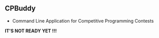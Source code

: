 ## CPBuddy

* Command Line Application for Competitive Programming Contests

**IT'S NOT READY YET !!!**